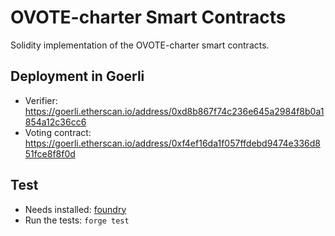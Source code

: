 # OVOTE-charter Smart Contracts
Solidity implementation of the OVOTE-charter smart contracts.

## Deployment in Goerli
- Verifier: https://goerli.etherscan.io/address/0xd8b867f74c236e645a2984f8b0a1854a12c36cc6
- Voting contract: https://goerli.etherscan.io/address/0xf4ef16da1f057ffdebd9474e336d851fce8f8f0d

## Test
- Needs installed: [foundry](https://github.com/gakonst/foundry)
- Run the tests: `forge test`
